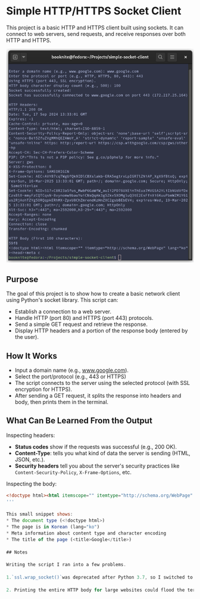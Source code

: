 
# Simple HTTP/HTTPS Socket Client

This project is a basic HTTP and HTTPS client built using sockets. It can connect to web servers, send requests, and receive responses over both HTTP and HTTPS.

![simple-socket-client.py](simple-socket-client-img-1.png)

## Purpose

The goal of this project is to show how to create a basic network client using Python's socket library.
This script can:

* Establish a connection to a web server.
* Handle HTTP (port 80) and HTTPS (port 443) protocols.
* Send a simple GET request and retrieve the response.
* Display HTTP headers and a portion of the response body (entered by the user).

## How It Works

- Input a domain name (e.g., www.google.com).
- Select the port/protocol (e.g., 443 or HTTPS)
- The script connects to the server using the selected protocol (with SSL encryption for HTTPS).
- After sending a GET request, it splits the response into headers and body, then prints them in the terminal.

## What Can Be Learned From the Output

Inspecting headers:

- **Status codes** show if the requests was successful (e.g., 200 OK).
- **Content-Type**: tells you what kind of data the server is sending (HTML, JSON, etc.).
- **Security headers** tell you about the server's security practices like `Content-Security-Policy`, `X-Frame-Options`, etc.

Inspecting the body:

```html
<!doctype html><html itemscope="" itemtype="http://schema.org/WebPage" lang="ko"><head><meta content="text/html; charset=UTF-8" http-equiv="Content-Type"><meta content="/images/branding/googleg/1x/googleg_standard_color_128dp.png" itemprop="image"><title>Google</title><script nonce="gRSsJykcC2TGMdxWgC1rew">(function(){var _g={kEI:'cWbpZpOEN9DZ1e8PzZLbmQU',kEXPI:'0,18168,3682138,643,432,3,48,447833,90780,2872,2891,73050,6397,9708,203622,6700,41942,57740,2,2,1,26632,8155,23351,7450,14985,977
'''

This small snippet shows:
* The document type (<!doctype html>)
* The page is in Korean (lang="ko")
* Meta information about content type and character encoding
* The title of the page (<title>Google</title>)

## Notes

Writing the script I ran into a few problems.

1.`ssl.wrap_socket()`was deprecated after Python 3.7, so I switched to using SSLContext to handle secure HTTPS connections.

2. Printing the entire HTTP body for large websites could flood the terminal, so I added a feature to limit the number of characters displayed.
